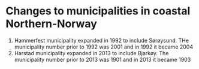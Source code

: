 # Changes to municipalities in coastal Northern-Norway

1. Hammerfest municipality expanded in 1992 to include Sørøysund. THe municipality number prior to 1992 was 2001 and in 1992 it became 2004
2. Harstad municipality expanded in 2013 to include Bjarkøy. The municipality number prior to 2013 was 1901 and in 2013 it became 1903 

